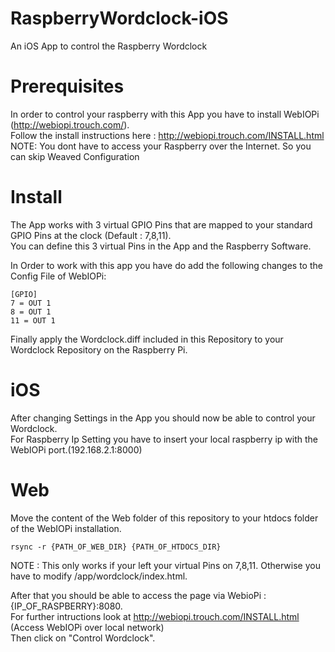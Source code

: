 # RaspberryWordclock-iOS
An iOS App to control the Raspberry Wordclock

# Prerequisites
In order to control your raspberry with this App you have to install WebIOPi (http://webiopi.trouch.com/).  
Follow the install instructions here :
http://webiopi.trouch.com/INSTALL.html  
NOTE: You dont have to access your Raspberry over the Internet. So you can skip Weaved Configuration  

# Install
The App works with 3 virtual GPIO Pins that are mapped to your standard GPIO Pins at the clock (Default : 7,8,11).  
You can define this 3 virtual Pins in the App and the Raspberry Software.

In Order to work with this app you have do add the following changes to the Config File of WebIOPi:
```
[GPIO]
7 = OUT 1
8 = OUT 1
11 = OUT 1
```

Finally apply the Wordclock.diff included in this Repository to your Wordclock Repository on the Raspberry Pi.  

# iOS
After changing Settings in the App you should now be able to control your Wordclock.  
For Raspberry Ip Setting you have to insert your local raspberry ip with the WebIOPi port.(192.168.2.1:8000)

# Web
Move the content of the Web folder of this repository to your htdocs folder of the WebIOPi installation.  
```
rsync -r {PATH_OF_WEB_DIR} {PATH_OF_HTDOCS_DIR}
```
 
NOTE : This only works if your left your virtual Pins on 7,8,11. Otherwise you have to modify /app/wordclock/index.html.  

After that you should be able to access the page via WebioPi : {IP_OF_RASPBERRY}:8080.  
For further intructions look at http://webiopi.trouch.com/INSTALL.html (Access WebIOPi over local network)  
Then click on "Control Wordclock".

